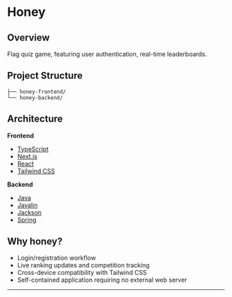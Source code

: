 # Honey

## Overview

Flag quiz game, featuring user authentication, real-time leaderboards.

## Project Structure

```
├── honey-frontend/
└── honey-backend/
```

## Architecture

**Frontend**

- [TypeScript](https://www.typescriptlang.org/)
- [Next.js](https://nextjs.org/)
- [React](https://react.dev/)
- [Tailwind CSS](https://tailwindcss.com/)

**Backend**

- [Java](https://www.java.com/)
- [Javalin](https://javalin.io/)
- [Jackson](https://github.com/FasterXML/jackson-databind)
- [Spring](https://spring.io/)

## Why honey?

- Login/registration workflow
- Live ranking updates and competition tracking
- Cross-device compatibility with Tailwind CSS
- Self-contained application requiring no external web server

---
